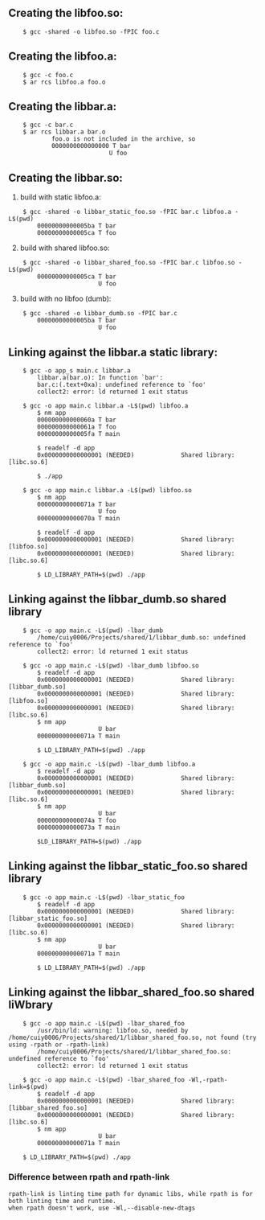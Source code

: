 ## Creating the libfoo.so:
```
    $ gcc -shared -o libfoo.so -fPIC foo.c
```

## Creating the libfoo.a:
```
    $ gcc -c foo.c
    $ ar rcs libfoo.a foo.o
```

## Creating the libbar.a:
```
    $ gcc -c bar.c
    $ ar rcs libbar.a bar.o
            foo.o is not included in the archive, so 
            0000000000000000 T bar
                            U foo
```

## Creating the libbar.so:
1) build with static libfoo.a:
```
    $ gcc -shared -o libbar_static_foo.so -fPIC bar.c libfoo.a -L$(pwd)
        00000000000005ba T bar
        00000000000005ca T foo
```
        
2) build with shared libfoo.so:
```
    $ gcc -shared -o libbar_shared_foo.so -fPIC bar.c libfoo.so -L$(pwd)
        00000000000005ca T bar
                         U foo
```

3) build with no libfoo (dumb):
```
    $ gcc -shared -o libbar_dumb.so -fPIC bar.c
        00000000000005ba T bar
                         U foo
```

## Linking against the libbar.a static library:
```
    $ gcc -o app_s main.c libbar.a
        libbar.a(bar.o): In function `bar':
        bar.c:(.text+0xa): undefined reference to `foo'
        collect2: error: ld returned 1 exit status
```
```
    $ gcc -o app main.c libbar.a -L$(pwd) libfoo.a
        $ nm app
        000000000000060a T bar
        000000000000061a T foo
        00000000000005fa T main

        $ readelf -d app
        0x0000000000000001 (NEEDED)             Shared library: [libc.so.6]

        $ ./app
```

```
    $ gcc -o app main.c libbar.a -L$(pwd) libfoo.so
        $ nm app
        000000000000071a T bar
                         U foo
        000000000000070a T main

        $ readelf -d app
        0x0000000000000001 (NEEDED)             Shared library: [libfoo.so]
        0x0000000000000001 (NEEDED)             Shared library: [libc.so.6]

        $ LD_LIBRARY_PATH=$(pwd) ./app
```

## Linking against the libbar_dumb.so shared library
```
    $ gcc -o app main.c -L$(pwd) -lbar_dumb
        /home/cuiy0006/Projects/shared/1/libbar_dumb.so: undefined reference to `foo'
        collect2: error: ld returned 1 exit status
```

```
    $ gcc -o app main.c -L$(pwd) -lbar_dumb libfoo.so
        $ readelf -d app
        0x0000000000000001 (NEEDED)             Shared library: [libbar_dumb.so]
        0x0000000000000001 (NEEDED)             Shared library: [libfoo.so]
        0x0000000000000001 (NEEDED)             Shared library: [libc.so.6]
        $ nm app
                         U bar
        000000000000071a T main

        $ LD_LIBRARY_PATH=$(pwd) ./app
```

```
    $ gcc -o app main.c -L$(pwd) -lbar_dumb libfoo.a
        $ readelf -d app
        0x0000000000000001 (NEEDED)             Shared library: [libbar_dumb.so]
        0x0000000000000001 (NEEDED)             Shared library: [libc.so.6] 
        $ nm app
                         U bar
        000000000000074a T foo
        000000000000073a T main

        $LD_LIBRARY_PATH=$(pwd) ./app
```

## Linking against the libbar_static_foo.so shared library
```
    $ gcc -o app main.c -L$(pwd) -lbar_static_foo
        $ readelf -d app
        0x0000000000000001 (NEEDED)             Shared library: [libbar_static_foo.so]
        0x0000000000000001 (NEEDED)             Shared library: [libc.so.6]
        $ nm app
                         U bar
        000000000000071a T main
        
        $ LD_LIBRARY_PATH=$(pwd) ./app
```

## Linking against the libbar_shared_foo.so shared liWbrary
```
    $ gcc -o app main.c -L$(pwd) -lbar_shared_foo
        /usr/bin/ld: warning: libfoo.so, needed by /home/cuiy0006/Projects/shared/1/libbar_shared_foo.so, not found (try using -rpath or -rpath-link)
        /home/cuiy0006/Projects/shared/1/libbar_shared_foo.so: undefined reference to `foo'
        collect2: error: ld returned 1 exit status
```

```
    $ gcc -o app main.c -L$(pwd) -lbar_shared_foo -Wl,-rpath-link=$(pwd)
        $ readelf -d app
        0x0000000000000001 (NEEDED)             Shared library: [libbar_shared_foo.so]
        0x0000000000000001 (NEEDED)             Shared library: [libc.so.6]
        $ nm app
                         U bar
        000000000000071a T main

    $ LD_LIBRARY_PATH=$(pwd) ./app
```

### Difference between rpath and rpath-link
    rpath-link is linting time path for dynamic libs, while rpath is for both linting time and runtime.  
    when rpath doesn't work, use -Wl,--disable-new-dtags  
